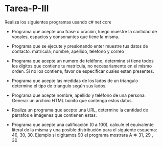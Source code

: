 # Tarea-P-III

Realiza los siguientes programas usando c# net core

- Programa que acepte una frase u oración, luego muestre la cantidad de vocales, espacios y consonantes que tiene la misma.

- Programa que se ejecute y presionando enter muestre tus datos de contacto: matricula, nombre, apellido, telefono y correo 

- Programa que acepte un numero de teléfono, determine si tiene todos los dígitos que contiene tu matricula, no necesariamente en el mismo orden. Si no los contiene, favor de especificar cuales estan presentes.

- Programa que acepte las medidas de los lados de un triangulo determine el tipo de triangulo según sus lados. 

- Programa que acepte nombre, apellido y teléfono de una persona. Generar un archivo HTML bonito que contenga estos datos.

- Realiza un programa que acepte una URL, determine la cantidad de párrafos e imágenes que contienen estas.

- Programa que acepte una calificación (0 a 100), calcule el equivalente literal de la misma y una posible distribución para el siguiente esquema: 40, 30, 30. Ejemplo si digitamos 90 el programa mostrara A => 31, 29 , 30
